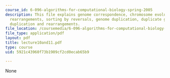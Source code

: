 ```yaml
---
course_id: 6-096-algorithms-for-computational-biology-spring-2005
description: This file explains genome correspondence, chromosome evolution, genome
  rearrangements, sorting by reversals, genome duplication, duplicate gene evolution,
  duplication and rearrangements.
file_location: /coursemedia/6-096-algorithms-for-computational-biology-spring-2005/5921c43960f73b1909cf2cd0ecab65b9_lecture10and11.pdf
file_type: application/pdf
layout: pdf
title: lecture10and11.pdf
type: course
uid: 5921c43960f73b1909cf2cd0ecab65b9

---
```

None